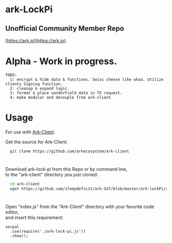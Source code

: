 # ark-LockPi
## Unofficial Community Member Repo

[https://ark.io](https://ark.io)

# Alpha - Work in progress.

```
TODO:  
  1: encrypt & hide data & functions. Swiss cheese like whoa. Utilize clients Signing function.
  2: cleanup & expand logic.
  3: format & place vendorField data in TX request.
  4: make modular and decouple from ark-client.
```

# Usage

For use with  [Ark-Client](https://github.com/arkecosystem/ark-client).

Get the source for Ark-Client: 
```bash
  git clone https://github.com/arkecosystem/ark-client
``` 

# 

Download ark-lock-pi from this Repo or by command line,  
to the "ark-client" directory you just cloned:
```bash
  cd ark-client
  wget https://github.com/sleepdefic1t/ark-IoT/blob/master/ark-lockPi/ark-lock-pi.js
``` 

# 

Open "index.js" from the "Ark-Client" directory with your favorite code editor,  
and insert this requirement:
```nodejs
vorpal
  .use(require('./ark-lock-pi.js'))
  .show();
```
# 
